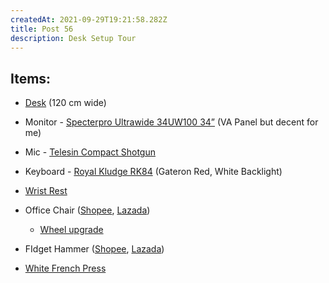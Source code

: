 ```yaml
---
createdAt: 2021-09-29T19:21:58.282Z
title: Post 56
description: Desk Setup Tour
---
```

## Items: 

* [Desk](https://shp.ee/6kjxqtm) (120 cm wide)
* Monitor - [Specterpro Ultrawide 34UW100 34”](https://shp.ee/bbpzq7m) (VA Panel but decent for me)
* Mic - [Telesin Compact Shotgun](https://shp.ee/7ufzgfm)
* Keyboard - [Royal Kludge RK84](https://shp.ee/j634u2t) (Gateron Red, White Backlight)
* [Wrist Rest](https://shp.ee/psc97gt)
* Office Chair ([Shopee](https://shp.ee/igqnu8t), [Lazada](https://c.lazada.com.ph/t/c.0rSHfP?url=https%3A%2F%2Fwww.lazada.com.ph%2Fproducts%2Fwwwcom-office-chair-mesh-computer-chair-with-lumbar-support-armrest-mid-back-rolling-swivel-adjustable-i1653830630-s7107774799.html&sub_aff_id=site))

  * [Wheel upgrade](https://shp.ee/pnvi2pb)
* FIdget Hammer  ([Shopee](https://shp.ee/nffy3p5), [Lazada](https://c.lazada.com.ph/t/c.0rQsy7?url=https%3A%2F%2Fwww.lazada.com.ph%2Fproducts%2Ffidgeting-cool-hammer-fidget-hand-finger-spinners-metal-chain-cube-stress-relief-toys-fingertip-gyro-stress-relief-party-favors-supplies-for-adults-i1716854579-s7411028085.html&sub_aff_id=site))
* [White French Press](https://shp.ee/rp33x45)